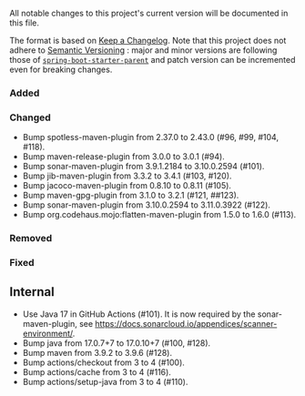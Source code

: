 All notable changes to this project's current version will be documented in this file.

The format is based on [Keep a Changelog](https://keepachangelog.com/en/1.0.0/). Note that
this project does not adhere to [Semantic Versioning](https://semver.org/spec/v2.0.0.html)
: major and minor versions are following those of
[`spring-boot-starter-parent`](https://spring.io/projects/spring-boot) and patch version
can be incremented even for breaking changes.

### Added

### Changed

- Bump spotless-maven-plugin from 2.37.0 to 2.43.0 (#96, #99, #104, #118).
- Bump maven-release-plugin from 3.0.0 to 3.0.1 (#94).
- Bump sonar-maven-plugin from 3.9.1.2184 to 3.10.0.2594 (#101).
- Bump jib-maven-plugin from 3.3.2 to 3.4.1 (#103, #120).
- Bump jacoco-maven-plugin from 0.8.10 to 0.8.11 (#105).
- Bump maven-gpg-plugin from 3.1.0 to 3.2.1 (#121, ##123).
- Bump sonar-maven-plugin from 3.10.0.2594 to 3.11.0.3922 (#122).
- Bump org.codehaus.mojo:flatten-maven-plugin from 1.5.0 to 1.6.0 (#113).

### Removed

### Fixed

## Internal

- Use Java 17 in GitHub Actions (#101). It is now required by the sonar-maven-plugin, see
  https://docs.sonarcloud.io/appendices/scanner-environment/.
- Bump java from 17.0.7+7 to 17.0.10+7 (#100, #128).
- Bump maven from 3.9.2 to 3.9.6 (#128).
- Bump actions/checkout from 3 to 4 (#100).
- Bump actions/cache from 3 to 4 (#116).
- Bump actions/setup-java from 3 to 4 (#110).
